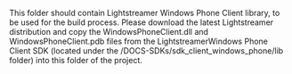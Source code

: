 This folder should contain Lightstreamer Windows Phone Client library, to be used for the build process.
Please download the latest Lightstreamer distribution and copy the WindowsPhoneClient.dll and WindowsPhoneClient.pdb files from the LightstreamerWindows Phone Client SDK (located under the /DOCS-SDKs/sdk_client_windows_phone/lib folder) into this folder of the project.
